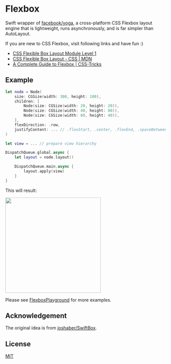 # Flexbox

Swift wrapper of [facebook/yoga](https://github.com/facebook/yoga), a cross-platform CSS Flexbox layout engine that is lightweight, runs asynchronously, and is far simpler than AutoLayout.

If you are new to CSS Flexbox, visit following links and have fun :)

- [CSS Flexible Box Layout Module Level 1](https://www.w3.org/TR/css-flexbox/)
- [CSS Flexible Box Layout - CSS | MDN](https://developer.mozilla.org/en-US/docs/Web/CSS/CSS_Flexible_Box_Layout)
- [A Complete Guide to Flexbox | CSS-Tricks](https://css-tricks.com/snippets/css/a-guide-to-flexbox/)


## Example

```swift
let node = Node(
    size: CGSize(width: 300, height: 100),
    children: [
        Node(size: CGSize(width: 20, height: 20)),
        Node(size: CGSize(width: 40, height: 80)),
        Node(size: CGSize(width: 60, height: 40)),
    ],
    flexDirection: .row,
    justifyContent: ... // .flexStart, .center, .flexEnd, .spaceBetween, .spaceAround
)

let view = ... // prepare view hierarchy

DispatchQueue.global.async {
    let layout = node.layout()

    DispatchQueue.main.async {
        layout.apply(view)
    }
}
```

This will result:

<img src="Assets/JustifyContent.png" width="300">

Please see [FlexboxPlayground](FlexboxPlayground.playground) for more examples.


## Acknowledgement

The original idea is from [joshaber/SwiftBox](https://github.com/joshaber/SwiftBox).


## License

[MIT](LICENSE)
